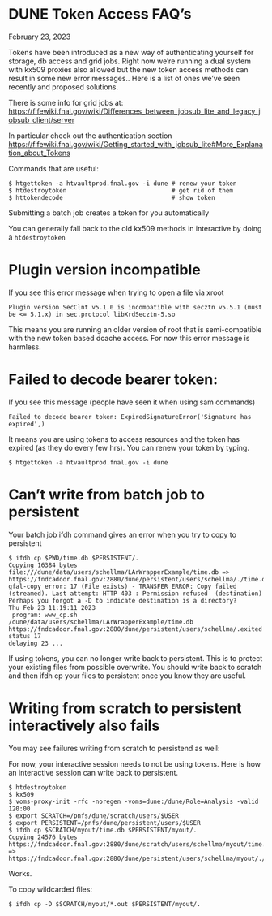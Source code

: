 # DUNE Token Access FAQ’s

February 23, 2023

Tokens have been introduced as a new way of authenticating yourself for storage, db access and grid jobs. Right now we’re running a dual system with kx509 proxies also allowed but the new token access methods can result in some new error messages..  Here is a list of ones we’ve seen recently and proposed solutions. 

There is some info for grid jobs at:
https://fifewiki.fnal.gov/wiki/Differences_between_jobsub_lite_and_legacy_jobsub_client/server

In particular check out the authentication section
https://fifewiki.fnal.gov/wiki/Getting_started_with_jobsub_lite#More_Explanation_about_Tokens

Commands that are useful:

```
$ htgettoken -a htvaultprod.fnal.gov -i dune # renew your token
$ htdestroytoken                             # get rid of them
$ httokendecode                              # show token
```

Submitting a batch job creates a token for you automatically

You can generally fall back to the old kx509 methods in interactive by doing a `htdestroytoken`

# Plugin version incompatible

If you see this error message when trying to open a file via xroot

```
Plugin version SecClnt v5.1.0 is incompatible with secztn v5.5.1 (must be <= 5.1.x) in sec.protocol libXrdSecztn-5.so
```

This means you are running an older version of root that is semi-compatible with the new token based dcache access. For now this error message is harmless. 

# Failed to decode bearer token:

If you see this message (people have seen it when using sam commands)

```
Failed to decode bearer token: ExpiredSignatureError('Signature has expired',)
```

It means you are using tokens to access resources and the token has expired (as they do every few hrs). You can renew your token by typing. 

```
$ htgettoken -a htvaultprod.fnal.gov -i dune 
```

# Can’t write from batch job to persistent

Your batch job ifdh command gives an error when you try to copy to persistent

```
$ ifdh cp $PWD/time.db $PERSISTENT/.
Copying 16384 bytes file:///dune/data/users/schellma/LArWrapperExample/time.db => https://fndcadoor.fnal.gov:2880/dune/persistent/users/schellma/./time.db
gfal-copy error: 17 (File exists) - TRANSFER ERROR: Copy failed (streamed). Last attempt: HTTP 403 : Permission refused  (destination)
Perhaps you forgot a -D to indicate destination is a directory? 
Thu Feb 23 11:19:11 2023
 program: www_cp.sh  /dune/data/users/schellma/LArWrapperExample/time.db https://fndcadoor.fnal.gov:2880/dune/persistent/users/schellma/.exited status 17
delaying 23 ...
```

If using tokens, you can no longer write back to persistent. This is to protect your existing files from possible overwrite. 
You should write back to scratch and then ifdh cp your files to persistent once you know they are useful.  

# Writing from scratch to persistent interactively also fails

You may see failures writing from scratch to persistend as well:

For now, your interactive session needs to not be using tokens.  Here is how an interactive session can write back to persistent. 

```
$ htdestroytoken
$ kx509
$ voms-proxy-init -rfc -noregen -voms=dune:/dune/Role=Analysis -valid 120:00
$ export SCRATCH=/pnfs/dune/scratch/users/$USER
$ export PERSISTENT=/pnfs/dune/persistent/users/$USER
$ ifdh cp $SCRATCH/myout/time.db $PERSISTENT/myout/.
Copying 24576 bytes https://fndcadoor.fnal.gov:2880/dune/scratch/users/schellma/myout/time.db => https://fndcadoor.fnal.gov:2880/dune/persistent/users/schellma/myout/./time.db
```

Works.

To copy wildcarded files:

```$ ifdh cp -D $SCRATCH/myout/*.out $PERSISTENT/myout/.```










